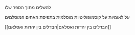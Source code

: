 
להשלים מתוך הספר שלו

על לאומיות
על קוסמופוליטיות מוסלמית בתפיסת האחים המוסלמים

[[הבדלים בין יהדות ואסלאם|הבדלים בין יהדות ואסלאם]]
